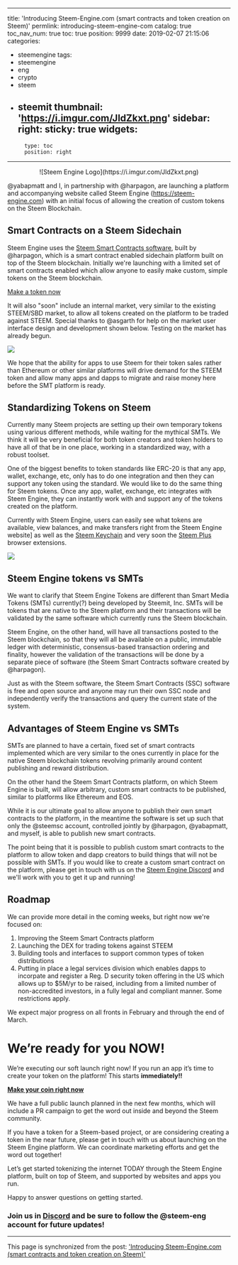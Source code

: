 
---
title: 'Introducing Steem-Engine.com (smart contracts and token creation on Steem)'
permlink: introducing-steem-engine-com
catalog: true
toc_nav_num: true
toc: true
position: 9999
date: 2019-02-07 21:15:06
categories:
- steemengine
tags:
- steemengine
- eng
- crypto
- steem
- steemit
thumbnail: 'https://i.imgur.com/JldZkxt.png'
sidebar:
    right:
        sticky: true
widgets:
    -
        type: toc
        position: right
---


<center>![Steem Engine Logo](https://i.imgur.com/JldZkxt.png)</center>


@yabapmatt and I, in partnership with @harpagon, are launching a platform and accompanying website called Steem Engine (https://steem-engine.com) with an initial focus of allowing the creation of custom tokens on the Steem Blockchain.

## Smart Contracts on a Steem Sidechain
Steem Engine uses the [Steem Smart Contracts software](https://github.com/harpagon210/steemsmartcontracts), built by @harpagon, which is a smart contract enabled sidechain platform built on top of the Steem blockchain. Initially we're launching with a limited set of smart contracts enabled which allow anyone to easily make custom, simple tokens on the Steem blockchain. 

[Make a token now](steem-engine.com)

It will also "soon" include an internal market, very similar to the existing STEEM/SBD market, to allow all tokens created on the platform to be traded against STEEM. Special thanks to @asgarth for help on the market user interface design and development shown below.  Testing on the market has already begun.

![](https://i.imgur.com/XqQsekE.png)

We hope that the ability for apps to use Steem for their token sales rather than Ethereum or other similar platforms will drive demand for the STEEM token and allow many apps and dapps to migrate and raise money here before the SMT platform is ready.

## Standardizing Tokens on Steem

Currently many Steem projects are setting up their own temporary tokens using various different methods, while waiting for the mythical SMTs. We think it will be very beneficial for both token creators and token holders to have all of that be in one place, working in a standardized way, with a robust toolset.

One of the biggest benefits to token standards like ERC-20 is that any app, wallet, exchange, etc, only has to do one integration and then they can support any token using the standard. We would like to do the same thing for Steem tokens. Once any app, wallet, exchange, etc integrates with Steem Engine, they can instantly work with and support any of the tokens created on the platform.

Currently with Steem Engine, users can easily see what tokens are available, view balances, and make transfers right from the Steem Engine website] as well as the [Steem Keychain](https://chrome.google.com/webstore/detail/steem-keychain/lkcjlnjfpbikmcmbachjpdbijejflpcm) and very soon the [Steem Plus](https://chrome.google.com/webstore/detail/steemplus/mjbkjgcplmaneajhcbegoffkedeankaj?hl=en) browser extensions.

![](https://i.imgur.com/7UndXl9.png)

## Steem Engine tokens vs SMTs

We want to clarify that Steem Engine Tokens are different than Smart Media Tokens (SMTs) currently(?) being developed by Steemit, Inc. SMTs will be tokens that are native to the Steem platform and their transactions will be validated by the same software which currently runs the Steem blockchain.

Steem Engine, on the other hand, will have all transactions posted to the Steem blockchain, so that they will all be available on a public, immutable ledger with deterministic, consensus-based transaction ordering and finality, however the validation of the transactions will be done by a separate piece of software (the Steem Smart Contracts software created by @harpagon).

Just as with the Steem software, the Steem Smart Contracts (SSC) software is free and open source and anyone may run their own SSC node and independently verify the transactions and query the current state of the system.

## Advantages of Steem Engine vs SMTs

SMTs are planned to have a certain, fixed set of smart contracts implemented which are very similar to the ones currently in place for the native Steem blockchain tokens revolving primarily around content publishing and reward distribution.

On the other hand the Steem Smart Contracts platform, on which Steem Engine is built, will allow arbitrary, custom smart contracts to be published, similar to platforms like Ethereum and EOS.

While it is our ultimate goal to allow anyone to publish their own smart contracts to the platform, in the meantime the software is set up such that only the @steemsc account, controlled jointly by @harpagon, @yabapmatt, and myself, is able to publish new smart contracts.

The point being that it is possible to publish custom smart contracts to the platform to allow token and dapp creators to build things that will not be possible with SMTs. If you would like to create a custom smart contract on the platform, please get in touch with us on the [Steem Engine Discord](https://discord.gg/xWRYB9s) and we'll work with you to get it up and running!

## Roadmap

We can provide more detail in the coming weeks, but right now we're focused on:

1. Improving the Steem Smart Contracts platform
2. Launching the DEX for trading tokens against STEEM
3. Building tools and interfaces to support common types of token distributions
4. Putting in place a legal services division which enables dapps to incorpate and register a Reg. D security token offering in the US which allows up to $5M/yr to be raised, including from a limited number of non-accredited investors, in a fully legal and compliant manner. Some restrictions apply.

We expect major progress on all fronts in February and through the end of March.

# We’re ready for you NOW!
We’re executing our soft launch right now! If you run an app it’s time to create your token on the platform! This starts **immediately!!**

[**Make your coin right now**](steem-engine.com)

We have a full public launch planned in the next few months, which will include a PR campaign to get the word out inside and beyond the Steem community.

If you have a token for a Steem-based project, or are considering creating a token in the near future, please get in touch with us about launching on the Steem Engine platform. We can coordinate marketing efforts and get the word out together!

Let’s get started tokenizing the internet TODAY through the Steem Engine platform, built on top of Steem, and supported by websites and apps you run.

Happy to answer questions on getting started.

### Join us in [Discord](https://discord.gg/MbCVbej) and be sure to follow the @steem-eng account for future updates!

- - -

This page is synchronized from the post: ['Introducing Steem-Engine.com (smart contracts and token creation on Steem)'](https://steemit.com/@aggroed/introducing-steem-engine-com)
